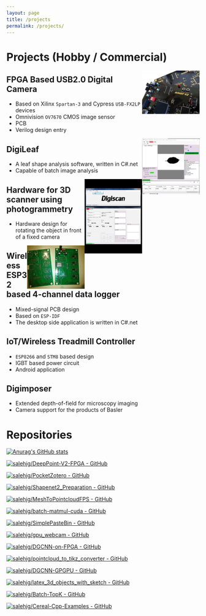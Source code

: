 ```yaml
---
layout: page
title: /projects
permalink: /projects/
---
```


# Projects (Hobby / Commercial)

<img align="right" width="150" src="https://raw.githubusercontent.com/salehjg/salehjg.github.io/master/images/fpga.gif">

## FPGA Based USB2.0 Digital Camera
- Based on Xilinx `Spartan-3` and Cypress `USB-FX2LP` devices
- Omnivision `OV7670` CMOS image sensor
- PCB
- Verilog design entry

<img align="right" width="150" src="https://raw.githubusercontent.com/salehjg/salehjg.github.io/master/images/leaf.gif">

## DigiLeaf
- A leaf shape analysis software, written in C#.net
- Capable of batch image analysis

<img align="right" width="150" src="https://raw.githubusercontent.com/salehjg/salehjg.github.io/master/images/scan.gif">

## Hardware for 3D scanner using photogrammetry
- Hardware design for rotating the object in front of a fixed camera

<img align="right" width="150" src="https://raw.githubusercontent.com/salehjg/salehjg.github.io/master/images/logger.gif">

## Wireless ESP32 based 4-channel data logger
- Mixed-signal PCB design
- Based on `ESP-IDF`
- The desktop side application is written in C#.net

## IoT/Wireless Treadmill Controller
- `ESP8266` and `STM8` based design
- IGBT based power circuit
- Android application

## Digimposer
- Extended depth-of-field for microscopy imaging
- Camera support for the products of Basler

  
  
# Repositories
[![Anurag's GitHub stats](https://github-readme-stats.vercel.app/api?username=salehjg&include_all_commits=true&count_private=true)](https://github.com/anuraghazra/github-readme-stats)

[![salehjg/DeepPoint-V2-FPGA - GitHub](https://gh-card.dev/repos/salehjg/DeepPoint-V2-FPGA.svg)](https://github.com/salehjg/DeepPoint-V2-FPGA)

[![salehjg/PocketZotero - GitHub](https://gh-card.dev/repos/salehjg/PocketZotero.svg)](https://github.com/salehjg/PocketZotero)

[![salehjg/Shapenet2_Preparation - GitHub](https://gh-card.dev/repos/salehjg/Shapenet2_Preparation.svg)](https://github.com/salehjg/Shapenet2_Preparation)

[![salehjg/MeshToPointcloudFPS - GitHub](https://gh-card.dev/repos/salehjg/MeshToPointcloudFPS.svg)](https://github.com/salehjg/MeshToPointcloudFPS)

[![salehjg/batch-matmul-cuda - GitHub](https://gh-card.dev/repos/salehjg/batch-matmul-cuda.svg)](https://github.com/salehjg/batch-matmul-cuda)

[![salehjg/SimplePasteBin - GitHub](https://gh-card.dev/repos/salehjg/SimplePasteBin.svg)](https://github.com/salehjg/SimplePasteBin)

[![salehjg/gpu_webcam - GitHub](https://gh-card.dev/repos/salehjg/gpu_webcam.svg)](https://github.com/salehjg/gpu_webcam)

[![salehjg/DGCNN-on-FPGA - GitHub](https://gh-card.dev/repos/salehjg/DGCNN-on-FPGA.svg)](https://github.com/salehjg/DGCNN-on-FPGA)

[![salehjg/pointcloud_to_tikz_converter - GitHub](https://gh-card.dev/repos/salehjg/pointcloud_to_tikz_converter.svg)](https://github.com/salehjg/pointcloud_to_tikz_converter)

[![salehjg/DGCNN-GPGPU - GitHub](https://gh-card.dev/repos/salehjg/DGCNN-GPGPU.svg)](https://github.com/salehjg/DGCNN-GPGPU)

[![salehjg/latex_3d_objects_with_sketch - GitHub](https://gh-card.dev/repos/salehjg/latex_3d_objects_with_sketch.svg)](https://github.com/salehjg/latex_3d_objects_with_sketch)

[![salehjg/Batch-TopK - GitHub](https://gh-card.dev/repos/salehjg/Batch-TopK.svg)](https://github.com/salehjg/Batch-TopK)

[![salehjg/Cereal-Cpp-Examples - GitHub](https://gh-card.dev/repos/salehjg/Cereal-Cpp-Examples.svg)](https://github.com/salehjg/Cereal-Cpp-Examples)



